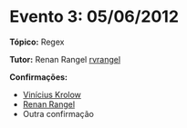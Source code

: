 Evento 3: 05/06/2012
=====

  **Tópico:** Regex

**Tutor:** Renan Rangel <a href="https://github.com/rvrangel">rvrangel</a>

**Confirmações:**

- <a href="http://github.com/krolow">Vinícius Krolow</a>
- <a href="http://github.com/rvrangel">Renan Rangel</a>
- Outra confirmação